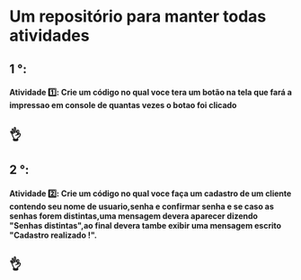 # Um repositório para manter todas atividades
## 1 °:
#### Atividade 1️⃣: Crie um código no qual voce tera um botão na tela que fará a impressao em console de quantas vezes o botao foi clicado
## 👌
## 2 °:
#### Atividade 2️⃣: Crie um código no qual voce faça um cadastro de um cliente contendo seu nome de usuario,senha e confirmar senha e se caso as senhas forem distintas,uma mensagem devera aparecer dizendo "Senhas distintas",ao final devera tambe exibir uma mensagem escrito "Cadastro realizado !".
## 👌
